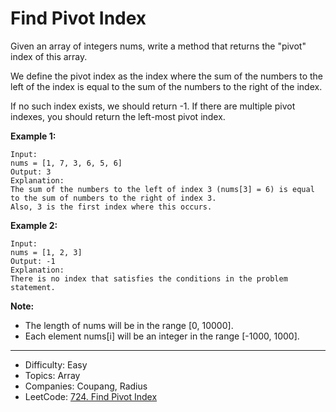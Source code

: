 # Find Pivot Index

Given an array of integers nums, write a method that returns the "pivot" index of this array.

We define the pivot index as the index where the sum of the numbers to the left of the index is equal to the sum of the numbers to the right of the index.

If no such index exists, we should return -1. If there are multiple pivot indexes, you should return the left-most pivot index.

**Example 1:**
```
Input: 
nums = [1, 7, 3, 6, 5, 6]
Output: 3
Explanation: 
The sum of the numbers to the left of index 3 (nums[3] = 6) is equal to the sum of numbers to the right of index 3.
Also, 3 is the first index where this occurs.
```
**Example 2:**
```
Input: 
nums = [1, 2, 3]
Output: -1
Explanation: 
There is no index that satisfies the conditions in the problem statement.
```
**Note:**

* The length of nums will be in the range [0, 10000].
* Each element nums[i] will be an integer in the range [-1000, 1000].

---

* Difficulty: Easy
* Topics: Array
* Companies: Coupang, Radius
* LeetCode: [724. Find Pivot Index](https://leetcode.com/problems/find-pivot-index/description/)
